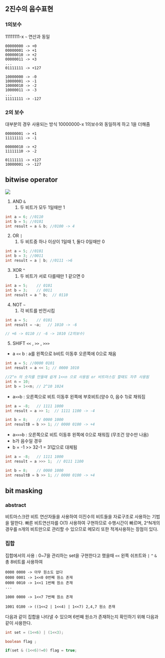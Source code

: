 ## 2진수의 음수표현
### 1의보수
11111111-x 
`~` 연산과 동일

```
00000000 -> +0
00000001 -> +1
00000010 -> +2
00000011 -> +3
...
01111111 -> +127

10000000 -> -0
10000001 -> -1
10000010 -> -2
10000011 -> -3
...
11111111 -> -127
```
### 2의 보수
대부분의 경우 사용되는 방식
10000000-x
1의보수와 동일하게 하고 1을 더해줌 
```
00000001 -> +1
11111111 -> -1

00000010 -> +2
11111110 -> -2

01111111 -> +127
10000001 -> -127
```



## bitwise operator
![](https://www.researchgate.net/publication/276202732/figure/fig3/AS:667718365749268@1536207872972/Bitwise-Operators-i-Bitwise-operators-cannot-be-applied-to-float-or-double-They-can.png)


1. AND `&`
	1. 두 비트가 모두 1일때만 1 
```java 
int a = 6; //0110
int b = 5; //0101
int result = a & b; //0100 -> 4
```
2. OR `|`
	1. 두 비트중 하나 이상이 1일때 1, 둘다 0일때만 0
```java
int a = 5; //0101
int b = 3; //0011
int result = a | b; //0111 ->6
```
3. XOR `^`
	1. 두 비트가 서로 다를때만 1 같으면 0
```java
int a = 5;    // 0101
int b = 3;    // 0011
int result = a ^ b;  // 0110
```
4. NOT `~`
	1. 각 비트를 반전시킴
```java
int a = 5;    // 0101
int result = ~a;   // 1010 -> -6

// +6 -> 0110 // -6 -> 1010 (2의보수)
```
5. SHIFT `<<` , `>>` , `>>>`
- a `<<` b : a를 왼쪽으로 b비트 이동후 오른쪽에 0으로 채움

```java
int a = 5; //0000 0101
int result = a << 1; // 0000 1010

//2^n 의 숫자를 만들때 쉽게 1<<n 으로 사용됨 or 비트마스킹 할때도 자주 사용됨
int n = 10;
int b = 1<<n; // 2^10 1024
```

-  a`>>`b : 오른쪽으로 비트 이동후 왼쪽에 부호비트(양수 0, 음수 1)로 채워짐
```java
int a = -8;   // 1111 1000
int result = a >> 1;  // 1111 1100 -> -4

int b = 8;    // 0000 1000
int resultB = b >> 1; // 0000 0100 -> +4

```
-  a`>>>`b : 오른쪽으로 비트 이동후 왼쪽에 0으로 채워짐 (무조건 양수만 나옴)
- b가 음수일 경우
- b = -1 >> 32-1 = 31값으로 대체됨
```java
int a = -8;   // 1111 1000
int result = a >>> 1;  // 0111 1100 

int b = 8;    // 0000 1000
int resultB = b >> 1; // 0000 0100 -> +4
```


## bit masking
### abstract
비트마스크란 비트 연산자들을 사용하여 이진수의 비트들을 자료구조로 사용하는 기법을 말한다.
빠른 비트연산자를 O(1) 사용하여 구현하므로 수행시간이 빠르며, 2^N개의 경우를 n개의 비트만으로 관리할 수 있으므로 메모리 또한 적게사용하는 장점이 있다. 

### 집합
집합에서의 사용 : 0~7을 관리하는 set을 구현한다고 했을때
`<<` 왼쪽 쉬프트와 `|` `^` `&`  
총 8비트를 사용하여 
```
0000 0000 -> 아무 원소도 없다
0000 0001 -> 1<<0 0번째 원소 존재
0000 0010 -> 1<<1 1번째 원소 존재
...

1000 0000 -> 1<<7 7번째 원소 존재

1001 0100 -> ((1<<2 | 1<<4) | 1<<7) 2,4,7 원소 존재

```
다음과 같이 집합을 나타낼 수 있으며
6번째 원소가 존재하는지 확인하기 위해 다음과 같이 사용한다.
```java
int set = (1<<6) | (1<<3);

boolean flag ;

if(set & (1<<6)!=0) flag = true; 
```
